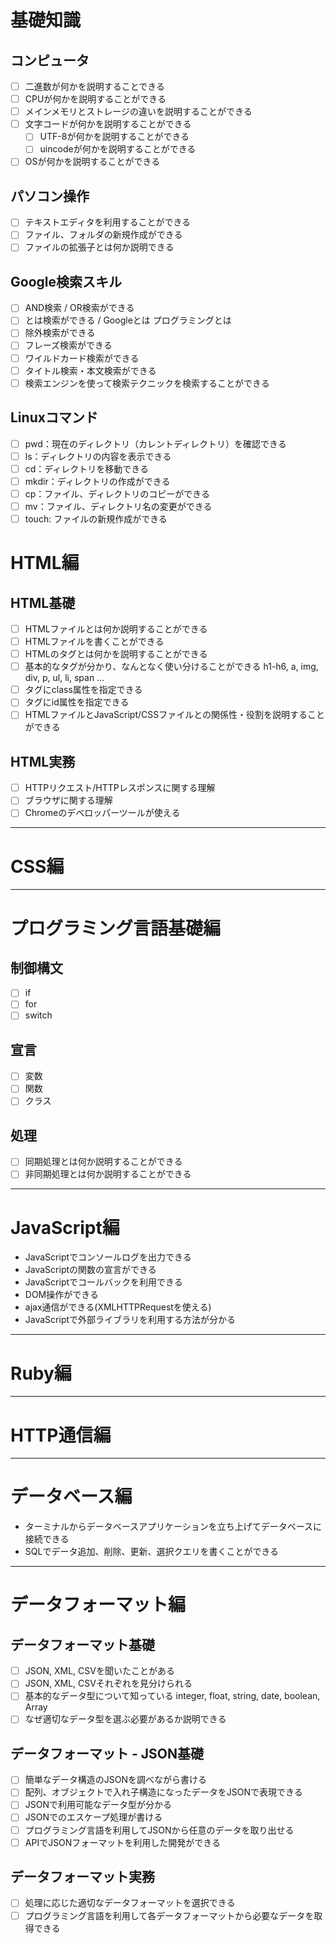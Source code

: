 # 基礎知識

## コンピュータ

- [ ] 二進数が何かを説明することできる
- [ ] CPUが何かを説明することができる
- [ ] メインメモリとストレージの違いを説明することができる
- [ ] 文字コードが何かを説明することができる
  - [ ] UTF-8が何かを説明することができる
  - [ ] uincodeが何かを説明することができる
- [ ] OSが何かを説明することができる

## パソコン操作

- [ ] テキストエディタを利用することができる
- [ ] ファイル、フォルダの新規作成ができる
- [ ] ファイルの拡張子とは何か説明できる

## Google検索スキル

- [ ] AND検索 / OR検索ができる
- [ ] とは検索ができる / Googleとは プログラミングとは
- [ ] 除外検索ができる
- [ ] フレーズ検索ができる
- [ ] ワイルドカード検索ができる
- [ ] タイトル検索・本文検索ができる
- [ ] 検索エンジンを使って検索テクニックを検索することができる

##  Linuxコマンド

- [ ] pwd：現在のディレクトリ（カレントディレクトリ）を確認できる
- [ ] ls：ディレクトリの内容を表示できる
- [ ] cd：ディレクトリを移動できる
- [ ] mkdir：ディレクトリの作成ができる
- [ ] cp：ファイル、ディレクトリのコピーができる
- [ ] mv：ファイル、ディレクトリ名の変更ができる
- [ ] touch: ファイルの新規作成ができる

# HTML編

## HTML基礎

- [ ] HTMLファイルとは何か説明することができる
- [ ] HTMLファイルを書くことができる
- [ ] HTMLのタグとは何かを説明することができる
- [ ] 基本的なタグが分かり、なんとなく使い分けることができる
  h1-h6, a, img, div, p, ul, li, span ...
- [ ] タグにclass属性を指定できる
- [ ] タグにid属性を指定できる
- [ ] HTMLファイルとJavaScript/CSSファイルとの関係性・役割を説明することができる

## HTML実務

- [ ] HTTPリクエスト/HTTPレスポンスに関する理解
- [ ] ブラウザに関する理解
- [ ] Chromeのデベロッパーツールが使える

---
# CSS編

---
# プログラミング言語基礎編

## 制御構文

- [ ] if
- [ ] for
- [ ] switch

## 宣言

- [ ] 変数
- [ ] 関数
- [ ] クラス

## 処理

- [ ] 同期処理とは何か説明することができる
- [ ] 非同期処理とは何か説明することができる

---
# JavaScript編

- JavaScriptでコンソールログを出力できる
- JavaScriptの関数の宣言ができる
- JavaScriptでコールバックを利用できる
- DOM操作ができる
- ajax通信ができる(XMLHTTPRequestを使える)
- JavaScriptで外部ライブラリを利用する方法が分かる

---
# Ruby編

---
# HTTP通信編

---
# データベース編

- ターミナルからデータベースアプリケーションを立ち上げてデータベースに接続できる
- SQLでデータ追加、削除、更新、選択クエリを書くことができる

---

# データフォーマット編

## データフォーマット基礎

- [ ] JSON, XML, CSVを聞いたことがある
- [ ] JSON, XML, CSVそれぞれを見分けられる
- [ ] 基本的なデータ型について知っている
  integer, float, string, date, boolean, Array
- [ ] なぜ適切なデータ型を選ぶ必要があるか説明できる

## データフォーマット - JSON基礎

- [ ] 簡単なデータ構造のJSONを調べながら書ける
- [ ] 配列、オブジェクトで入れ子構造になったデータをJSONで表現できる
- [ ] JSONで利用可能なデータ型が分かる
- [ ] JSONでのエスケープ処理が書ける
- [ ] プログラミング言語を利用してJSONから任意のデータを取り出せる
- [ ] APIでJSONフォーマットを利用した開発ができる

## データフォーマット実務

- [ ] 処理に応じた適切なデータフォーマットを選択できる
- [ ] プログラミング言語を利用して各データフォーマットから必要なデータを取得できる
